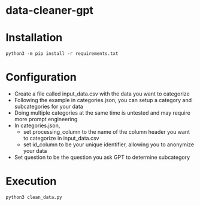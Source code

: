 # data-cleaner-gpt

# Installation
`python3 -m pip install -r requirements.txt`

# Configuration
- Create a file called input_data.csv with the data you want to categorize
- Following the example in categories.json, you can setup a category and subcategories for your data
- Doing multiple categories at the same time is untested and may require more prompt engineering
- In categories.json,
  - set processing_column to the name of the column header you want to categorize in input_data.csv
  - set id_column to be your unique identifier, allowing you to anonymize your data
- Set question to be the question you ask GPT to determine subcategory

# Execution
`python3 clean_data.py`
